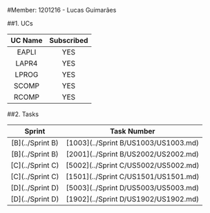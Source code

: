 #Member: 1201216 - Lucas Guimarães

##1. UCs

| UC Name | Subscribed |
|:-------:|:----------:|
|  EAPLI  |    YES     |
|  LAPR4  |    YES     |
|  LPROG  |    YES     |
|  SCOMP  |    YES     |
|  RCOMP  |    YES     |

##2. Tasks 

|      Sprint      |             Task Number              |
|:----------------:|:------------------------------------:|
| [B](../Sprint B) | [1003](../Sprint B/US1003/US1003.md) |
| [B](../Sprint B) | [2001](../Sprint B/US2002/US2002.md) |
| [C](../Sprint C) | [5002](../Sprint C/US5002/US5002.md) |
| [C](../Sprint C) | [1501](../Sprint C/US1501/US1501.md) |
| [D](../Sprint D) | [5003](../Sprint D/US5003/US5003.md) |
| [D](../Sprint D) | [1902](../Sprint D/US1902/US1902.md) |